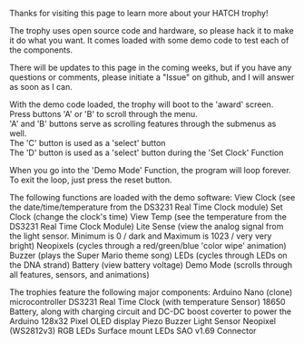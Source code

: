 Thanks for visiting this page to learn more about your HATCH trophy!

The trophy uses open source code and hardware, so please hack it to make it do what you want.  It comes loaded with some demo code to test each of the components.

There will be updates to this page in the coming weeks, but if you have any questions or comments, please initiate a "Issue" on github, and I will answer as soon as I can.

With the demo code loaded, the trophy will boot to the 'award' screen.  
Press buttons 'A' or 'B' to scroll through the menu.  
'A' and 'B' buttons serve as scrolling features through the submenus as well.  
The 'C' button is used as a 'select' button  
The 'D' button is used as a 'select' button during the 'Set Clock' Function  

When you go into the 'Demo Mode' Function, the program will loop forever.  To exit the loop, just press the reset button.

The following functions are loaded with the demo software:
View Clock (see the date/time/temperature from the DS3231 Real Time Clock module)
Set Clock (change the clock's time)
View Temp (see the temperature from the DS3231 Real Time Clock Module)
Lite Sense (view the analog signal from the light sensor.  Minimum is 0 / dark and Maximum is 1023 / very very bright)
Neopixels (cycles through a red/green/blue 'color wipe' animation)
Buzzer (plays the Super Mario theme song)
LEDs (cycles through LEDs on the DNA strand)
Battery (view battery voltage)
Demo Mode (scrolls through all features, sensors, and animations)

The trophies feature the following major components:
Arduino Nano (clone) microcontroller
DS3231 Real Time Clock (with temperature Sensor)
18650 Battery, along with charging circuit and DC-DC boost coverter to power the Arduino
128x32 Pixel OLED display
Piezo Buzzer
Light Sensor
Neopixel (WS2812v3) RGB LEDs
Surface mount LEDs
SAO v1.69 Connector




